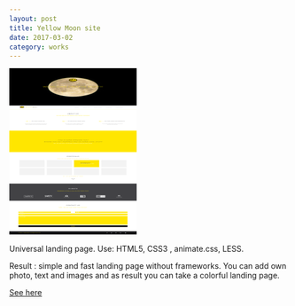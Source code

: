 ```yaml
---
layout: post
title: Yellow Moon site
date: 2017-03-02
category: works
---
```


[<img src="/images/fulls/yellowMoon.png" class="image">](/my-works/yellowmoon/index.html)

Universal landing page.
Use: HTML5, CSS3 , animate.css, LESS.

Result : simple and fast landing page without frameworks.
You can add own photo, text and images and as result you can take a colorful landing page.

[See here](/my-works/yellowmoon/index.html)